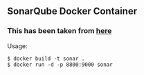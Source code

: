 ## SonarQube Docker Container
### This has been taken from [here](https://github.com/marcelbirkner/docker-ci-tool-stack/tree/master/sonar)

Usage:
```
$ docker build -t sonar .
$ docker run -d -p 8800:9000 sonar
```
